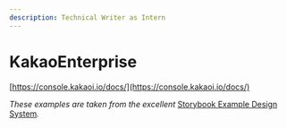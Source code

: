 ```yaml
---
description: Technical Writer as Intern
---
```


# KakaoEnterprise

[https://console.kakaoi.io/docs/](https://console.kakaoi.io/docs/)

_These examples are taken from the excellent_ [Storybook Example Design System](https://5ccbc373887ca40020446347-geedzbiswp.chromatic.com/?path=/story/icon--labels)_._

